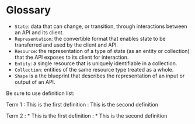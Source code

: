 # Glossary
* `State`: data that can change, or transition, through interactions between an API and its client.
* `Representation`: the convertible format that enables state to be transferred and used by the client and API.
* `Resource`: the representation of a type of state (as an entity or collection) that the API exposes to its client for interaction.
* `Entity`: a single resource that is uniquely identifiable in a collection.
* `Collection`: entities of the same resource type treated as a whole.
* `Shape` is a the blueprint that describes the representation of an input or output of an API.

Be sure to use definition list:

Term 1
: This is the first definition
: This is the second definition

Term 2
: * This is the first definition
: * This is the second definition

